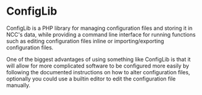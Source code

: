 # ConfigLib

ConfigLib is a PHP library for managing configuration files and storing it
in NCC's data, while providing a command line interface for running functions
such as editing configuration files inline or importing/exporting 
configuration files.

One of the biggest advantages of using something like ConfigLib is that 
it will allow for more complicated software to be configured more easily
by following the documented instructions on how to alter configuration
files, optionally you could use a builtin editor to edit the configuration
file manually.